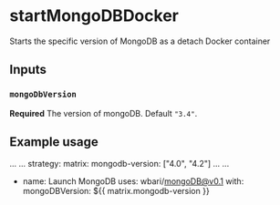 # startMongoDBDocker
Starts the specific version of MongoDB as a detach Docker container


## Inputs

### `mongoDbVersion`

**Required** The version of mongoDB. Default `"3.4"`.


## Example usage
...
...
strategy:
      matrix:
        mongodb-version: ["4.0", "4.2"]
...
...
- name: Launch MongoDB
  uses: wbari/mongoDB@v0.1
  with:
    mongoDBVersion: ${{ matrix.mongodb-version }}
